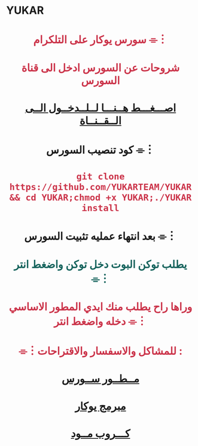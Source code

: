 
# YUKAR

# <p align="center" style="color:#cb3349" >سورس يوكار على التلكرام ⌯︙

# <p align="center" style="color:#cb3349" > شروحات عن السورس ادخل الى قناة السورس

# <p align="center" style="color:#cb3349" > [اصـــغـــط هــنـــا لــلــدخــول الــى الــقــنــاة](https://telegram.me/EUTUUU) <br>

# <p align="center"> كود تنصيب السورس ⌯︙

 # <p align="center" style="color:#cb3349" > ``git clone https://github.com/YUKARTEAM/YUKAR && cd YUKAR;chmod +x YUKAR;./YUKAR install``

# <p align="center"> بعد انتهاء عمليه تثبيت السورس ⌯︙

# <p align="center" style="color: #14635c;" >يطلب توكن البوت دخل توكن واضغط انتر ⌯︙

 

# <p align="center" style="color:#cb3349" > وراها راح يطلب منك ايدي المطور الاساسي دخله واضغط انتر ⌯︙

# <p align="center" style="color:#cb3349" > ⌯︙للمشاكل والاسفسار والاقتراحات :

  

# <p align="center" style="color:#cb3349" > [مــطــور ســورس](https://telegram.me/Q_G_B) <br>
 
 
 
# <p align="center" style="color:#cb3349" > [مبرمج يوكار](https://telegram.me/o_laii) <br>

  

  

# <p align="center" style="color:#cb3349" > [كـــروب  مــود](https://t.me/joinchat/c__s_K0-xrg0N2I6) <br>
